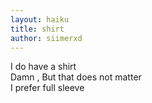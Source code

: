 ```yaml
---
layout: haiku
title: shirt
author: siimerxd
---
```

I do have a shirt <br>
Damn , But that does not matter <br>
I prefer full sleeve <br>
